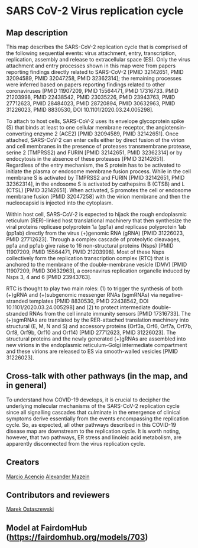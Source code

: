 # SARS CoV-2 Virus replication cycle

## Map description
This map describes the SARS-CoV-2 replication cycle that is comprised of the following sequential events: virus attachment, entry, transcription, replication, assembly and release to extracellular space (ES). Only the virus attachment and entry processes shown in this map were from papers reporting findings directly related to SARS-CoV-2 [PMID 32142651, PMID 32094589, PMID 32047258, PMID 32362314]; the remaining processes were inferred based on papers reporting findings related to other coronaviruses [PMID 11907209, PMID 15564471, PMID 17316733. PMID 21203998, PMID 22438542, PMID 23035226, PMID 23943763, PMID 27712623, PMID 28484023, PMID 28720894, PMID 30632963, PMID 31226023, PMID 8830530, DOI 10.1101/2020.03.24.005298].

To attach to host cells, SARS-CoV-2 uses its envelope glycoprotein spike (S) that binds at least to one cellular membrane receptor, the angiotensin-converting enzyme 2 (ACE2) [PMID 32094589, PMID 32142651]. Once attached, SARS-CoV-2 can enter cells either by direct fusion of the virion and cell membranes in the presence of proteases transmembrane protease, serine 2 (TMPRSS2) and FURIN [PMID 32142651, PMID 32362314] or by endocytosis in the absence of these proteases [PMID 32142651]. Regardless of the entry mechanism, the S protein has to be activated to initiate the plasma or endosome membrane fusion process. While in the cell membrane S is activated by TMPRSS2 and FURIN [PMID 32142651, PMID 32362314], in the endosome S is activated by cathepsins B (CTSB) and L (CTSL) [PMID 32142651]. When activated, S promotes the cell or endosome membrane fusion [PMID 32047258] with the virion membrane and then the nucleocapsid is injected into the cytoplasm.

Within host cell, SARS-CoV-2 is expected to hijack the rough endoplasmic reticulum (RER)-linked host translational machinery that then synthesize the viral proteins replicase polyprotein 1a (pp1a) and replicase polyprotein 1ab (pp1ab) directly from the virus (+)genomic RNA (gRNA) [PMID 31226023, PMID 27712623]. Through a complex cascade of proteolytic cleavages, pp1a and pp1ab give raise to 16 non-structural proteins (Nsps) [PMID 11907209, PMID 15564471, PMID 21203998]. Most of these Nsps collectively form the replication transcription complex (RTC) that is anchored to the membrane of the double-membrane vesicle (DMV) [PMID 11907209, PMID 30632963], a coronavirus replication organelle induced by Nsps 3, 4 and 6 [PMID 23943763].

RTC is thought to play two main roles: (1) to trigger the synthesis of both (+)gRNA and (+)subgenomic messenger RNAs (sgmRNAs) via negative-stranded templates [PMID 8830530, PMID 22438542, DOI 10.1101/2020.03.24.005298] and (2) to protect intermediate double-stranded RNAs from the cell innate immunity sensors [PMID 17316733]. The (+)sgmRNAs are translated by the RER-attached translation machinery into structural (E, M, N and S) and accessory proteins (Orf3a, Orf6, Orf7a, Orf7b, Orf8, Orf9b, Orf10 and Orf14) [PMID 27712623, PMID 31226023]. The structural proteins and the newly generated (+)gRNAs are assembled into new virions in the endoplasmic reticulum-Golgi intermediate compartment and these virions are released to ES via smooth-walled vesicles [PMID 31226023].  

## Cross-talk with other pathways (in the map, and in general)
To understand how COVID-19 develops, it is crucial to decipher the underlying molecular mechanisms of the SARS-CoV-2 replication cycle since all signalling cascades that culminate in the emergence of clinical symptoms derive essentially from the events encompassing the replication cycle. So, as expected, all other pathways described in this COVID-19 disease map are downstream to the replication cycle. It is worth noting, however, that two pathways, ER stress and linoleic acid metabolism, are apparently disconnected from the virus replication cycle.

## Creators
[Marcio Acencio](https://fairdomhub.org/people/1518)
[Alexander Mazein](https://fairdomhub.org/people/755)

## Contributors and reviewers
[Marek Ostaszewski](https://fairdomhub.org/people/665)

## Model at FairdomHub (https://fairdomhub.org/models/703)
